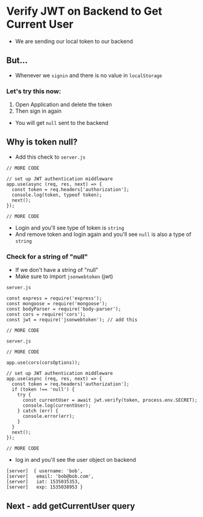 # Verify JWT on Backend to Get Current User
* We are sending our local token to our backend 

## But...
* Whenever we `signin` and there is no value in `localStorage`

### Let's try this now:
1. Open Application and delete the token
2. Then sign in again

* You will get `null` sent to the backend

## Why is token null?
* Add this check to `server.js`

```
// MORE CODE

// set up JWT authentication middleware
app.use(async (req, res, next) => {
  const token = req.headers['authorization'];
  console.log(token, typeof token);
  next();
});

// MORE CODE
```

* Login and you'll see type of token is `string`
* And remove token and login again and you'll see `null` is also a type of `string`

### Check for a string of "null"
* If we don't have a string of "null"
* Make sure to import `jsonwebtoken` (jwt)

`server.js`

```
const express = require('express');
const mongoose = require('mongoose');
const bodyParser = require('body-parser');
const cors = require('cors');
const jwt = require('jsonwebtoken'); // add this

// MORE CODE
```

`server.js`

```
// MORE CODE

app.use(cors(corsOptions));

// set up JWT authentication middleware
app.use(async (req, res, next) => {
  const token = req.headers['authorization'];
  if (token !== 'null') {
    try {
      const currentUser = await jwt.verify(token, process.env.SECRET);
      console.log(currentUser);
    } catch (err) {
      console.error(err);
    }
  }
  next();
});

// MORE CODE
```

* log in and you'll see the user object on backend

```
[server]  { username: 'bob',
[server]   email: 'bob@bob.com',
[server]   iat: 1535035353,
[server]   exp: 1535038953 }
```

## Next - add getCurrentUser query

